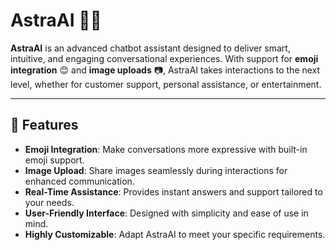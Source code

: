 # AstraAI 🤖✨  
**AstraAI** is an advanced chatbot assistant designed to deliver smart, intuitive, and engaging conversational experiences. With support for **emoji integration** 😊 and **image uploads** 📷, AstraAI takes interactions to the next level, whether for customer support, personal assistance, or entertainment.

---

## 🌟 Features  
- **Emoji Integration**: Make conversations more expressive with built-in emoji support.  
- **Image Upload**: Share images seamlessly during interactions for enhanced communication.  
- **Real-Time Assistance**: Provides instant answers and support tailored to your needs.  
- **User-Friendly Interface**: Designed with simplicity and ease of use in mind.  
- **Highly Customizable**: Adapt AstraAI to meet your specific requirements.
